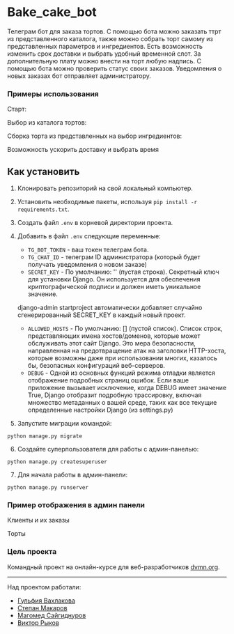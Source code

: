# Bake_cake_bot

Телеграм бот для заказа тортов. С помощью бота можно заказать ттрт из представленного каталога, также можно собрать торт самому из представленных параметров и ингредиентов. Есть возможность изменить срок доставки и выбрать удобный временной слот. За дополнительную плату можно внести на торт любую надпись. С помощью бота можно проверить статус своих заказов. Уведомления о новых заказах бот отправляет администратору.

### Примеры использования

Старт:


Выбор из каталога тортов:


Сборка торта из представленных на выбор ингредиентов:


Возможность ускорить доставку и выбрать время



## Как установить

1. Клонировать репозиторий на свой локальный компьютер.
2. Установить необходимые пакеты, используя `pip install -r requirements.txt`.
3. Создать файл `.env` в корневой директории проекта.
4. Добавить в файл `.env` следующие переменные:
    - `TG_BOT_TOKEN` - ваш токен телеграм бота.
    - `TG_CHAT_ID` - телеграм ID администратора (который будет получать уведомления о новом заказе)
    - `SECRET_KEY` - По умолчанию: '' (пустая строка).
    Секретный ключ для установки Django. Он используется для обеспечения криптографической подписи и должен иметь уникальное значение.

    django-admin startproject автоматически добавляет случайно сгенерированный SECRET_KEY в каждый новый проект.
    - `ALLOWED_HOSTS` - По умолчанию: [] (пустой список).
    Список строк, представляющих имена хостов/доменов, которые может обслуживать этот сайт Django. Это мера безопасности, направленная на предотвращение атак на заголовки HTTP-хоста, которые возможны даже при использовании многих, казалось бы, безопасных конфигураций веб-серверов.
    - `DEBUG` - Одной из основных функций режима отладки является отображение подробных страниц ошибок. Если ваше приложение вызывает исключение, когда DEBUG имеет значение True, Django отобразит подробную трассировку, включая множество метаданных о вашей среде, таких как все текущие определенные настройки Django (из settings.py)

5. Запустите миграции командой:

```
python manage.py migrate
```
6. Создайте суперпользователя для работы с админ-панелью:

```
python manage.py createsuperuser
```
7. Для начала работы в админ-панели:

```
python manage.py runserver
```
### Пример отображения в админ панели

Клиенты и их заказы


Торты



### Цель проекта

Командный проект на онлайн-курсе для веб-разработчиков [dvmn.org](https://dvmn.org/).

---
Над проектом работали:
* [Гульфия Вахлакова](https://github.com/Gulfia83)
* [Степан Макаров](https://github.com/Stmkv)
* [Магомед Сайгиднуров](https://github.com/Magomed993)
* [Виктор Рыков](https://github.com/aqwarius2003)
